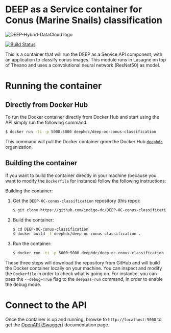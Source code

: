 # DEEP as a Service container for Conus (Marine Snails) classification

![DEEP-Hybrid-DataCloud logo](https://deep-hybrid-datacloud.eu/wp-content/uploads/2018/01/logo.png)

[![Build Status](https://jenkins.indigo-datacloud.eu:8080/buildStatus/icon?job=Pipeline-as-code/DEEP-OC-org/DEEP-OC-conus-classification/master)](https://jenkins.indigo-datacloud.eu:8080/job/Pipeline-as-code/job/DEEP-OC-org/job/DEEP-OC-conus-classification/job/master)

This is a container that will run the DEEP as a Service API component,
with an application to classify conus images. This module runs in Lasagne on top of Theano and uses a convolutional neural network (ResNet50) as model.

# Running the container

## Directly from Docker Hub

To run the Docker container directly from Docker Hub and start using the API
simply run the following command:

```bash
$ docker run -ti -p 5000:5000 deephdc/deep-oc-conus-classification
```

This command will pull the Docker container grom the Docker Hub
[`deephdc`](https://hub.docker.com/u/deephdc/) organization.

## Building the container

If you want to build the container directly in your machine (because you want
to modify the `Dockerfile` for instance) follow the following instructions:

Building the container:

1. Get the `DEEP-OC-conus-classification` repository (this repo):

    ```bash
    $ git clone https://github.com/indigo-dc/DEEP-OC-conus-classification
    ```

2. Build the container:

    ```bash
    $ cd DEEP-OC-conus-classification
    $ docker build -t deephdc/deep-oc-conus-classification .
    ```

3. Run the container:

    ```bash
    $ docker run -ti -p 5000:5000 deephdc/deep-oc-conus-classification
    ```

These three steps will download the repository from GitHub and will build the
Docker container locally on your machine. You can inspect and modify the
`Dockerfile` in order to check what is going on. For instance, you can pass the
`--debug=True` flag to the `deepaas-run` command, in order to enable the debug
mode.

# Connect to the API

Once the container is up and running, browse to `http://localhost:5000` to get
the [OpenAPI (Swagger)](https://www.openapis.org/) documentation page.
